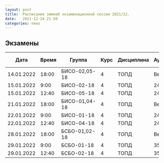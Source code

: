 ```yaml
---
layout: post
title:  Расписание зимней экзаменационной сессии 2021/22.
date:   2021-12-24 21:50
categories: news
---
```


## Экзамены

| Дата          | Время   | Группа        | Курс | Дисциплина  | Аудитория | Вид контроля |
| ------------- | ------- | ------------- | ---- | ----------- | --------- | ---------    |
|14.01.2022     |18:00    |БИСО-02,05-18  |4     |ТОПД         |Вебинар    | Консультация |
|15.01.2022     | 9:00    |БИСО-02-18     |4     |ТОПД         |249        | Экзамен      |
|15.01.2022     |12:40    |БИСО-05-18     |4     |ТОПД         |249        | Экзамен      |
|21.01.2022     |18:00    |БИСО-01,04-18  |4     |ТОПД         |Вебинар    | Консультация |
|22.01.2022     | 9:00    |БИСО-01-18     |4     |ТОПД         |249        | Экзамен      |
|22.01.2022     |12:40    |БИСО-04-18     |4     |ТОПД         |249        | Экзамен      |
|28.01.2022     |18:00    |БСБО-01,02-18  |4     |ТОПД         |Вебинар    | Консультация |
|29.01.2022     | 9:00    |БСБО-01-18     |4     |ТОПД         |358        | Экзамен      |
|29.01.2022     |12:40    |БСБО-02-18     |4     |ТОПД         |358        | Экзамен      |


